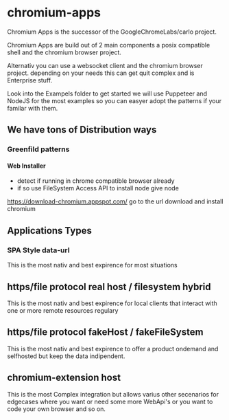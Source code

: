 # chromium-apps
Chromium Apps is the successor of the GoogleChromeLabs/carlo project.

Chromium Apps are build out of 2 main components a posix compatible shell and the chromium browser project.

Alternativ you can use a websocket client and the chromium browser project. depending on your needs this can get quit complex and is Enterprise stuff.

Look into the Exampels folder to get started we will use Puppeteer and NodeJS for the most examples so you can easyer adopt the patterns if your 
familar with them.

## We have tons of Distribution ways

### Greenfild patterns

#### Web Installer
- detect if running in chrome compatible browser already
- if so use FileSystem Access API to install node give node

https://download-chromium.appspot.com/ go to the url download and install chromium 


## Applications Types

### SPA Style data-url
This is the most nativ and best expirence for most situations

## https/file protocol real host / filesystem hybrid
This is the most nativ and best expirence for local clients that interact with one or more remote resources regulary

## https/file protocol fakeHost / fakeFileSystem 
This is the most nativ and best expirence to offer a product ondemand and selfhosted but keep the data indipendent.

## chromium-extension host
This is the most Complex integration but allows varius other secenarios for edgecases where you want or need some more WebApi's or you want to code your own browser and so on.
